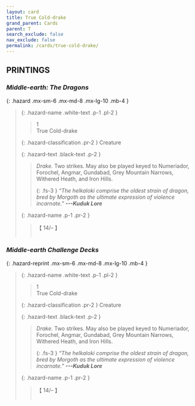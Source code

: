 ```yaml
---
layout: card
title: True Cold-drake
grand_parent: Cards
parent: T
search_exclude: false
nav_exclude: false
permalink: /cards/true-cold-drake/
---
```


## PRINTINGS


### _Middle-earth: The Dragons_

{: .hazard .mx-sm-6 .mx-md-8 .mx-lg-10 .mb-4 }
> {: .hazard-name .white-text .p-1 .pl-2 }
> > <div class="hazard-mp">1</div>
> > <div class="card-name">True Cold-drake</div>
>
> {: .hazard-classification .pr-2 }
> Creature
>
> {: .hazard-text .black-text .p-2 }
> > _Drake._ Two strikes. May also be played keyed to Numeriador, Forochel, Angmar, Gundabad, Grey Mountain Narrows, Withered Heath, and Iron Hills. 
> > 
> > {: .fs-3 } 
> > _“The helkaloki comprise the oldest strain of dragon, bred by Morgoth as the ultimate expression of violence incarnate."_ ***---&#65279;Kuduk&nbsp;Lore*** 
>
> {: .hazard-name .p-1 .pr-2 }
> > <div class="card-shield">【 14/&ndash; 】</div>
> > <div class="card-corruption">&nbsp;</div>

### _Middle-earth Challenge Decks_

{: .hazard-reprint .mx-sm-6 .mx-md-8 .mx-lg-10 .mb-4 }
> {: .hazard-name .white-text .p-1 .pl-2 }
> > <div class="hazard-mp">1</div>
> > <div class="card-name">True Cold-drake</div>
>
> {: .hazard-classification .pr-2 }
> Creature
>
> {: .hazard-text .black-text .p-2 }
> > _Drake._ Two strikes. May also be played keyed to Numeriador, Forochel, Angmar, Gundabad, Grey Mountain Narrows, Withered Heath, and Iron Hills. 
> > 
> > {: .fs-3 } 
> > _“The helkaloki comprise the oldest strain of dragon, bred by Morgoth as the ultimate expression of violence incarnate."_ ***---&#65279;Kuduk&nbsp;Lore*** 
>
> {: .hazard-name .p-1 .pr-2 }
> > <div class="card-shield">【 14/&ndash; 】</div>
> > <div class="card-corruption-white">&nbsp;</div>
